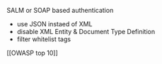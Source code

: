 
SALM or SOAP based authentication

- use JSON instaed of XML
- disable XML Entity & Document Type Definition
- filter whitelist tags


[[OWASP top 10]]
